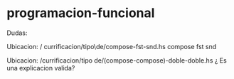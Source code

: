# programacion-funcional

Dudas:


Ubicacion: / currificacion/tipo\de/compose-fst-snd.hs
compose fst snd



Ubicacion: /currificacion/tipo de/(compose-compose)-doble-doble.hs
¿ Es una explicacion valida?